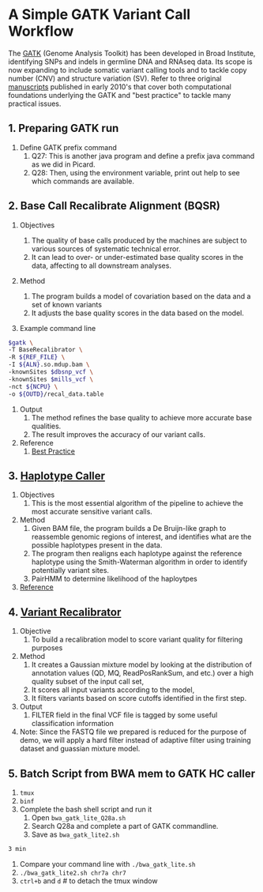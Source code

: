# A Simple GATK Variant Call Workflow
The [GATK](https://software.broadinstitute.org/gatk/) (Genome Analysis Toolkit) has been developed in Broad Institute, identifying SNPs and indels in germline DNA and RNAseq data. Its scope is now expanding to include somatic variant calling tools and to tackle copy number (CNV) and structure variation (SV).  Refer to three original [manuscripts](http://dx.doi.org/10.1038/ng.806) published in early 2010's that cover both computational foundations underlying the GATK and "best practice" to tackle many practical issues.

## 1. Preparing GATK run
1. Define GATK prefix command
    1. Q27: This is another java program and define a prefix java command as we did in Picard.
    1. Q28: Then, using the environment variable, print out help to see which commands are available.
 
## 2. Base Call Recalibrate Alignment (BQSR)
1. Objectives
    1. The quality of base calls produced by the machines are subject to various sources of systematic technical error.
    1. It can lead to over- or under-estimated base quality scores in the data, affecting to all downstream analyses.
1. Method
    1. The program builds a model of covariation based on the data and a set of known variants
    1. It adjusts the base quality scores in the data based on the model.

1. Example command line
```bash
$gatk \
-T BaseRecalibrator \
-R ${REF_FILE} \
-I ${ALN}.so.mdup.bam \
-knownSites $dbsnp_vcf \
-knownSites $mills_vcf \
-nct ${NCPU} \
-o ${OUTD}/recal_data.table
```
    
1. Output
    1. The method refines the base quality to achieve more accurate base qualities.
    1. The result improves the accuracy of our variant calls.
1. Reference
    1. [Best Practice](https://gatkforums.broadinstitute.org/gatk/discussion/44/base-quality-score-recalibration-bqsr)

## 3. [Haplotype Caller](https://gatkforums.broadinstitute.org/gatk/discussion/2803/howto-call-variants-with-haplotypecaller)
1. Objectives
    1. This is the most essential algorithm of the pipeline to achieve the most accurate sensitive variant calls.
1. Method
    1. Given BAM file, the program builds a De Bruijn-like graph to reassemble genomic regions of interest, and identifies what are the possible haplotypes present in the data.
    1. The program then realigns each haplotype against the reference haplotype using the Smith-Waterman algorithm in order to identify potentially variant sites.
    1. PairHMM to determine likelihood of the haploytpes
1. [Reference](https://gatkforums.broadinstitute.org/gatk/discussion/4148/hc-overview-how-the-haplotypecaller-works)

## 4. [Variant Recalibrator](https://software.broadinstitute.org/gatk/documentation/article?id=39)
1. Objective
    1. To build a recalibration model to score variant quality for filtering purposes
1. Method
    1. It creates a Gaussian mixture model by looking at the distribution of annotation values (QD, MQ, ReadPosRankSum, and etc.) over a high quality subset of the input call set,
    1. It scores all input variants according to the model,
    1. It filters variants based on score cutoffs identified in the first step.
1. Output
    1. FILTER field in the final VCF file is tagged by some useful classification information
1. Note: Since the FASTQ file we prepared is reduced for the purpose of demo, we will apply a hard filter instead of adaptive filter using training dataset and guassian mixture model.

## 5. Batch Script from BWA mem to GATK HC caller
1. `tmux`
1. `binf`
1. Complete the bash shell script and run it
    1. Open `bwa_gatk_lite_Q28a.sh`
    1. Search Q28a and complete a part of GATK commandline.
    1. Save as `bwa_gatk_lite2.sh`
```bash
3 min
```
1. Compare your command line with `./bwa_gatk_lite.sh`
1. `./bwa_gatk_lite2.sh chr7a chr7`
1. `ctrl+b` and `d` # to detach the tmux window
